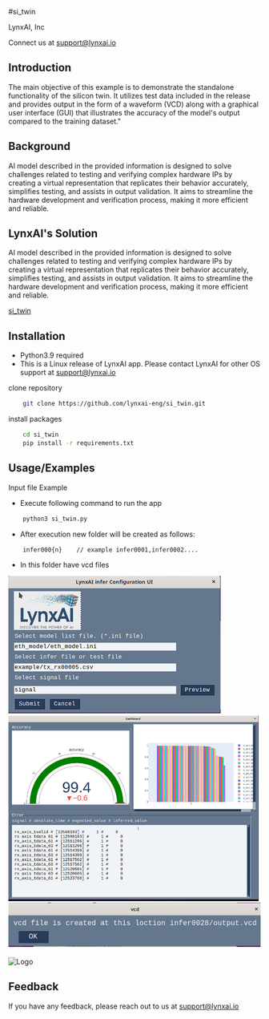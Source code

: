 
#si_twin 

LynxAI, Inc

Connect us at support@lynxai.io


## Introduction
The main objective of this example is to demonstrate the standalone functionality of the silicon twin. It utilizes test data included in the release and provides output in the form of a waveform (VCD) along with a graphical user interface (GUI) that illustrates the accuracy of the model's output compared to the training dataset."

## Background
AI model described in the provided information is designed to solve challenges related to testing and verifying complex hardware IPs by creating a virtual representation that replicates their behavior accurately, simplifies testing, and assists in output validation. It aims to streamline the hardware development and verification process, making it more efficient and reliable.

## LynxAI's Solution
AI model described in the provided information is designed to solve challenges related to testing and verifying complex hardware IPs by creating a virtual representation that replicates their behavior accurately, simplifies testing, and assists in output validation. It aims to streamline the hardware development and verification process, making it more efficient and reliable.

[si_twin](https://github.com/lynxai-eng/S_Parameter_Generator/blob/main/S_Parameter_Generator.pdf)
## Installation
- Python3.9 required
- This is a Linux release of LynxAI app. Please contact LynxAI for other OS support at support@lynxai.io

clone repository

```bash
    git clone https://github.com/lynxai-eng/si_twin.git
```

install packages 
```bash
    cd si_twin
    pip install -r requirements.txt
```

## Usage/Examples

Input file Example


-  Execute following command to run the app

```bash
    python3 si_twin.py 
```
- After execution new folder will be created as follows: 
```bash
    infer000{n}    // example infer0001,infer0002....
```
- In this folder have vcd files

![alt text](https://github.com/lynxai-eng/si_twin/blob/main/1.png)
![alt text](https://github.com/lynxai-eng/si_twin/blob/main/2.png)
![alt text](https://github.com/lynxai-eng/si_twin/blob/main/3.png)
 
![Logo](https://lynxai.io/wp-content/uploads/2021/11/AynxAi-Logo-design-final-min-1536x1536-1.png)


## Feedback

If you have any feedback, please reach out to us at support@lynxai.io